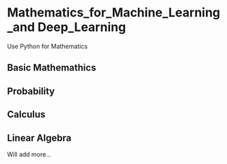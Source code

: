 # Mathematics_for_Machine_Learning_and Deep_Learning

Use Python for Mathematics

## Basic Mathemathics
## Probability
## Calculus
## Linear Algebra


Will add more...

